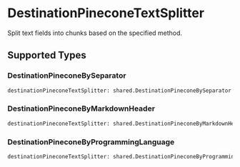 # DestinationPineconeTextSplitter

Split text fields into chunks based on the specified method.


## Supported Types

### DestinationPineconeBySeparator

```python
destinationPineconeTextSplitter: shared.DestinationPineconeBySeparator = /* values here */
```

### DestinationPineconeByMarkdownHeader

```python
destinationPineconeTextSplitter: shared.DestinationPineconeByMarkdownHeader = /* values here */
```

### DestinationPineconeByProgrammingLanguage

```python
destinationPineconeTextSplitter: shared.DestinationPineconeByProgrammingLanguage = /* values here */
```

